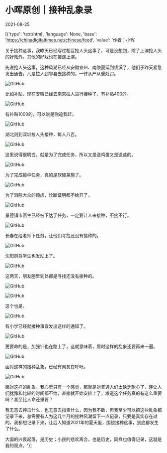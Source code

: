 # 小晖原创｜接种乱象录

2021-08-25

[{'type': 'text/html', 'language': None, 'base': 'https://chinadigitaltimes.net/chinese/feed', 'value': '作者：小晖

关于接种这事，我昨天已经写过相互抢人头这事了，可是没想到，除了上演抢人头的好戏外，其他的好戏也在接连上演。

先说抢人头这事，这种风潮已经从安徽宣州、南陵蔓延到绩溪了，他们于昨天紧急发出通告，凡是拉人到邻县去接种的，一律从严从重处罚。

![GitHub](https://chinadigitaltimes.net/chinese/files/2021/08/post-669988-6126d8ca673c9.png)

比如补贴，现在安徽已经去南京拉人进行接种了，有补贴400的。

![GitHub](https://chinadigitaltimes.net/chinese/files/2021/08/post-669988-6126d8ccbe58a.png)

有补贴1000的，可以说是你追我赶。

![GitHub](https://chinadigitaltimes.net/chinese/files/2021/08/post-669988-6126d8cef0108.png)

湖北则到深圳拉人头接种，每人八百。

![GitHub](https://chinadigitaltimes.net/chinese/files/2021/08/post-669988-6126d8d1c2380.png)

这里说得很明白，就是为了完成任务，所以又是送鸡蛋又是送盐的。

![GitHub](https://chinadigitaltimes.net/chinese/files/2021/08/post-669988-6126d8d46fe14.png)

为了完成接种任务，真的是软硬兼施了。

![GitHub](https://chinadigitaltimes.net/chinese/files/2021/08/post-669988-6126d8d7205e8.png)

为了消除大众的顾虑，诊断证明都不给开了。

![GitHub](https://chinadigitaltimes.net/chinese/files/2021/08/post-669988-6126d8d99cd30.png)

景德镇市医生已经被下达了任务，一定要让人来接种，不接不行。

![GitHub](https://chinadigitaltimes.net/chinese/files/2021/08/post-669988-6126d8db85f51.)

长春在给老师下任务，让他们寻找还没有接种的。

![GitHub](https://chinadigitaltimes.net/chinese/files/2021/08/post-669988-6126d8dd44464.)

沈阳则将学生也发动上了。

![GitHub](https://chinadigitaltimes.net/chinese/files/2021/08/post-669988-6126d8e1789d0.png)

这两天，朋友圈里到处都是寻找还没有接种的。

![GitHub](https://chinadigitaltimes.net/chinese/files/2021/08/post-669988-6126d8e40b59d.png)

![GitHub](https://chinadigitaltimes.net/chinese/files/2021/08/post-669988-6126d8e683e6a.png)

这个也是。

![GitHub](https://chinadigitaltimes.net/chinese/files/2021/08/post-669988-6126d8e932750.png)

有小学已经就接种事宜发出这样的通知了。

![GitHub](https://chinadigitaltimes.net/chinese/files/2021/08/post-669988-6126d8eb3b088.)

更要命的是，加强针也在路上了，这就意味着，届时这样的乱象还要再来一遍。

![GitHub](https://chinadigitaltimes.net/chinese/files/2021/08/post-669988-6126d8ed208b0.png)

面对这样的接种乱象，已经有网友在呼吁。

![GitHub](https://chinadigitaltimes.net/chinese/files/2021/08/post-669988-6126d8eeae9d3.png)

面对这样的乱象，我心里只有一个感觉，那就是对普通人们太缺乏耐心了，连让人们犹豫和比较的时间都不给，直接就开始安排上了，难道这个任务真的有这么重要吗？甚至比人命还重要？

我无意去抨击什么，也无意去指责什么，因为我不敢，但我至少可以把这些乱象都记录下来，总需要有人为这几个月的接种风潮留下一点记录，只要是真实存在过的，我都想记录下来，让后人知道2021年的夏天里，围绕接种这事，到底都发生了什么。

大国的兴衰起落，是历史；小民的悲欢离合，也是历史，同样也值得记录，这就是我的观点。'}]